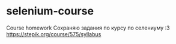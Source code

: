 # selenium-course
Course homework
Сохраняю задания по курсу по селениуму :З
https://stepik.org/course/575/syllabus
